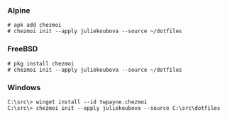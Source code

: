 ### Alpine
```console
# apk add chezmoi
# chezmoi init --apply juliekoubova --source ~/dotfiles
```

### FreeBSD
```console
# pkg install chezmoi
# chezmoi init --apply juliekoubova --source ~/dotfiles
```

### Windows
```console
C:\src\> winget install --id twpayne.chezmoi
C:\src\> chezmoi init --apply juliekoubova --source C:\src\dotfiles
```

